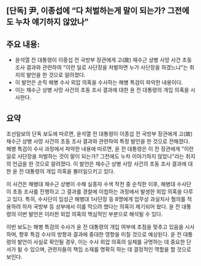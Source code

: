 ## [단독] 尹, 이종섭에 “다 처벌하는게 말이 되는가? 그전에도 누차 얘기하지 않았나”

## 주요 내용:
*   윤석열 전 대통령이 이종섭 전 국방부 장관에게 고(故) 채수근 상병 사망 사건 초동 조사 결과와 관련하여 "이런 일로 사단장을 처벌하면 누가 사단장을 하겠느냐"는 취지의 발언을 한 것으로 알려졌다.
*   이 발언은 순직 해병 수사 외압 의혹을 수사하는 해병 특검이 파악한 내용이다.
*   이는 채수근 상병 사망 사건의 초동 조사 결과에 대한 윤 전 대통령의 개입 의혹을 시사한다.

## 요약

조선일보의 단독 보도에 따르면, 윤석열 전 대통령이 이종섭 전 국방부 장관에게 고(故) 채수근 상병 사망 사건의 초동 조사 결과와 관련하여 특정 발언을 한 것으로 전해졌다. 해병 특검이 수사 과정에서 파악한 내용에 따르면, 윤 전 대통령은 이 전 장관에게 "이런 일로 사단장을 처벌하는 것이 말이 되는가? 그전에도 누차 이야기하지 않았나"라는 취지의 언급을 한 것으로 알려졌다. 이 발언은 채수근 상병 사망 사건의 초동 조사 결과에 대한 윤 전 대통령의 개입 의혹을 불러일으키고 있다.

이 사건은 해병대 채수근 상병이 수해 실종자 수색 작전 중 순직한 이후, 해병대 수사단이 초동 조사를 진행하고 그 결과를 경찰에 이첩하는 과정에서 발생한 외압 의혹을 다루고 있다. 특히, 수사단이 임성근 해병대 1사단장 등 8명에게 업무상 과실치사 혐의를 적용하려 하자 국방부 등 상부에서 이를 막으려 했다는 의혹이 제기되어 왔다. 윤 전 대통령의 이번 발언은 이러한 외압 의혹의 핵심적인 부분으로 해석될 수 있다.

이번 보도는 해병 특검의 수사가 윤 전 대통령의 개입 여부에 초점을 맞추고 있음을 시사하며, 향후 특검 수사의 방향과 결과에 중대한 영향을 미칠 것으로 예상된다. 윤 전 대통령의 발언이 사실로 확인될 경우, 이는 수사 외압 의혹의 실체를 규명하는 데 중요한 단서가 될 수 있으며, 관련자들의 책임 소재를 명확히 하는 데 결정적인 역할을 할 것으로 보인다.